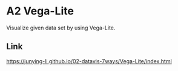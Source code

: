 # A2 Vega-Lite
Visualize given data set by using Vega-Lite.

## Link
https://junying-li.github.io/02-datavis-7ways/Vega-Lite/index.html
